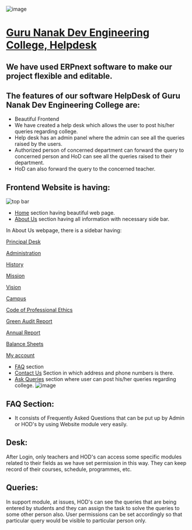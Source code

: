 ![image](https://user-images.githubusercontent.com/74251229/110917563-0df15f00-8340-11eb-9b7e-78c128d463d4.png)
# [Guru Nanak Dev Engineering College, Helpdesk](https://a8cc6b3e27bb.ngrok.io/)

## We have used ERPnext software to make our project flexible and editable.

## The features of our software HelpDesk of Guru Nanak Dev Engineering College are:
- Beautiful Frontend
- We have created a help desk which allows the user to post his/her queries regarding college.
- Help desk has an admin panel where the admin can see all the queries raised by the users.
- Authorized person of concerned department can forward the query to concerned person and HoD can see all the queries raised to their department.
- HoD can also forward the query to the concerned teacher.

## Frontend Website is having: 



![top bar](https://user-images.githubusercontent.com/74251229/110915881-35dfc300-833e-11eb-8e8b-07cb0fa7a7b7.png)

- [Home](https://a8cc6b3e27bb.ngrok.io/) section having beautiful web page.
- [About Us](https://a8cc6b3e27bb.ngrok.io/about) section having all information with necessary side bar. 

In About Us webpage, there is a sidebar having:

[Principal Desk](https://a8cc6b3e27bb.ngrok.io/PrincipalDesk)

[Administration](https://a8cc6b3e27bb.ngrok.io/administration)

[History](https://a8cc6b3e27bb.ngrok.io/history)

[Mission](https://a8cc6b3e27bb.ngrok.io/mission)

[Vision](https://a8cc6b3e27bb.ngrok.io/vision)

[Campus](https://a8cc6b3e27bb.ngrok.io/campus)

[Code of Professional Ethics](https://gndec.ac.in/sites/default/files/cope7_1.pdf)

[Green Audit Report](https://gndec.ac.in/sites/default/files/gar.pdf)

[Annual Report](https://gndec.ac.in/sites/default/files/annual%20reports.pdf)

[Balance Sheets](https://www.gndec.ac.in/?q=node/344)

[My account](https://a8cc6b3e27bb.ngrok.io/me)
- [FAQ](https://a8cc6b3e27bb.ngrok.io/faq) section
- [Contact Us](https://a8cc6b3e27bb.ngrok.io/contact) Section in which address and phone numbers is there.
- [Ask Queries](https://a8cc6b3e27bb.ngrok.io/gndec-queries) section where user can post his/her queries regarding college.
![image](https://user-images.githubusercontent.com/74251229/110918770-873d8180-8341-11eb-93e6-4e7467b2fc44.png)
<!--- ldap login to the user along with guest login.-->


## FAQ Section:
- It consists of Frequently Asked Questions that can be put up by Admin or HOD's by using Website module very easily.

## Desk:
After Login, only teachers and HOD's can access some specific modules related to their fields as we have set permission in this way. They can keep record of their courses, schedule, programmes, etc.

## Queries: 
In support module, at issues, HOD's can see the queries that are being entered by students and they can assign the task to solve the queries to some other person also.
User permissions can be set accordingly so that particular query would be visible to particular person only.
